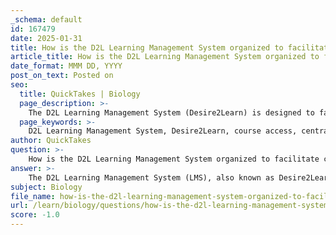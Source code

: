 ```yaml
---
_schema: default
id: 167479
date: 2025-01-31
title: How is the D2L Learning Management System organized to facilitate course access?
article_title: How is the D2L Learning Management System organized to facilitate course access?
date_format: MMM DD, YYYY
post_on_text: Posted on
seo:
  title: QuickTakes | Biology
  page_description: >-
    The D2L Learning Management System (Desire2Learn) is designed to facilitate course access through a centralized platform, structured course organization, assignment submission features, grade tracking, and communication tools to enhance the academic experience.
  page_keywords: >-
    D2L Learning Management System, Desire2Learn, course access, centralized platform, course organization, assignment submission, grade tracking, communication tools, resource accessibility, user familiarity
author: QuickTakes
question: >-
    How is the D2L Learning Management System organized to facilitate course access?
answer: >-
    The D2L Learning Management System (LMS), also known as Desire2Learn, is organized to facilitate course access through a variety of features and tools designed to enhance the educational experience for both students and instructors. Here are the key aspects of how D2L is structured to support course access:\n\n1. **Centralized Platform**: D2L provides a single, centralized platform where students can access all course-related materials. This includes lecture notes, syllabi, schedules, and multimedia content, which are all organized in a user-friendly interface.\n\n2. **Course Organization**: Instructors can upload and manage course content in a structured manner. This organization allows students to easily navigate through different sections of the course, such as modules or units, making it straightforward to find specific resources or assignments.\n\n3. **Assignment Submission**: D2L facilitates the submission of assignments directly through the platform. Students can upload their work, ensuring that all submissions are collected in one place, which simplifies the process for both students and instructors.\n\n4. **Grade Tracking**: The system includes features for tracking grades and feedback. Students can view their grades for assignments and assessments, which helps them monitor their academic progress throughout the course.\n\n5. **Communication Tools**: D2L includes various communication tools, such as discussion forums and messaging systems, which allow for interaction between students and instructors. This fosters a collaborative learning environment and provides opportunities for students to ask questions and engage with course content.\n\n6. **Accessibility of Resources**: In addition to core course materials, D2L allows instructors to integrate supplementary resources, such as videos and quizzes, which can enhance learning and provide additional context to the course material.\n\n7. **User Familiarity**: Familiarity with the D2L platform is crucial for students. Understanding how to navigate the system effectively can help avoid potential issues and ensure timely completion of academic tasks.\n\nIn summary, D2L is organized to provide a comprehensive and user-friendly experience for accessing course materials, submitting assignments, and tracking academic progress, thereby enhancing the overall learning experience.
subject: Biology
file_name: how-is-the-d2l-learning-management-system-organized-to-facilitate-course-access.md
url: /learn/biology/questions/how-is-the-d2l-learning-management-system-organized-to-facilitate-course-access
score: -1.0
---
```


&nbsp;